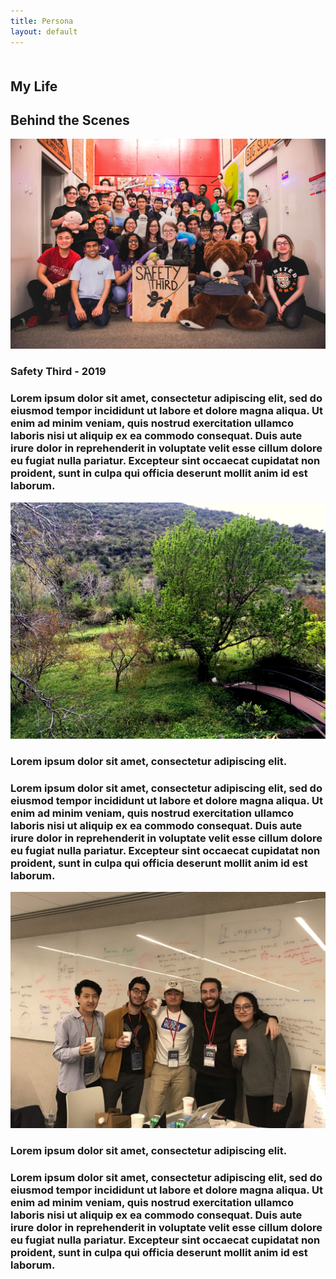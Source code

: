```yaml
---
title: Persona
layout: default
---
```


<div class="layout">

  <h2 class="pretitle" style="margin-top: 50px;">My Life</h2>
  <h2 class="huge title">Behind the Scenes</h2>

  <img src="/resources/images/persona/safetythird.jpg" class="fill_up picture">

  <h3 class="caption">Safety Third - 2019</h3>

  <h3 class="fill_up">
    Lorem ipsum dolor sit amet, consectetur adipiscing elit, sed do eiusmod tempor incididunt ut labore et dolore magna aliqua. Ut enim ad minim veniam, quis nostrud exercitation ullamco laboris nisi ut aliquip ex ea commodo consequat. Duis aute irure dolor in reprehenderit in voluptate velit esse cillum dolore eu fugiat nulla pariatur. Excepteur sint occaecat cupidatat non proident, sunt in culpa qui officia deserunt mollit anim id est laborum.
  </h3>

  <div class="separator"></div>

  <img src="/resources/images/persona/nature.jpg" class="fill_up picture">

  <h3 class="caption">Lorem ipsum dolor sit amet, consectetur adipiscing elit.</h3>

  <h3 class="fill_up">
    Lorem ipsum dolor sit amet, consectetur adipiscing elit, sed do eiusmod tempor incididunt ut labore et dolore magna aliqua. Ut enim ad minim veniam, quis nostrud exercitation ullamco laboris nisi ut aliquip ex ea commodo consequat. Duis aute irure dolor in reprehenderit in voluptate velit esse cillum dolore eu fugiat nulla pariatur. Excepteur sint occaecat cupidatat non proident, sunt in culpa qui officia deserunt mollit anim id est laborum.
  </h3>

  <div class="separator"></div>

  <img src="/resources/images/persona/nyhack.jpg" class="fill_up picture">

  <h3 class="caption">Lorem ipsum dolor sit amet, consectetur adipiscing elit.</h3>

  <h3 class="fill_up">
    Lorem ipsum dolor sit amet, consectetur adipiscing elit, sed do eiusmod tempor incididunt ut labore et dolore magna aliqua. Ut enim ad minim veniam, quis nostrud exercitation ullamco laboris nisi ut aliquip ex ea commodo consequat. Duis aute irure dolor in reprehenderit in voluptate velit esse cillum dolore eu fugiat nulla pariatur. Excepteur sint occaecat cupidatat non proident, sunt in culpa qui officia deserunt mollit anim id est laborum.
  </h3>

</div>
